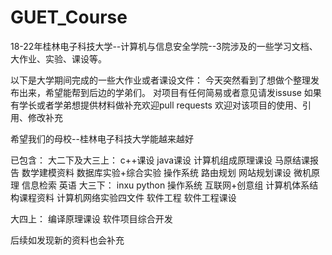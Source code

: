 # GUET_Course
18-22年桂林电子科技大学--计算机与信息安全学院--3院涉及的一些学习文档、大作业、实验、课设等。

以下是大学期间完成的一些大作业或者课设文件：
今天突然看到了想做个整理发布出来，希望能帮到后边的学弟们。
对项目有任何简易或者意见请发issuse
如果有学长或者学弟想提供材料做补充欢迎pull requests
欢迎对该项目的使用、引用、修改补充

希望我们的母校--桂林电子科技大学能越来越好

已包含：
大二下及大三上：
	c++课设
	java课设
	计算机组成原理课设
	马原结课报告
	数学建模资料
	数据库实验+综合实验
	操作系统
	路由规划
	网站规划课设
	微机原理
	信息检索
	英语
大三下：
	inxu
	python
	操作系统
	互联网+创意组
	计算机体系结构课程资料
	计算机网络实验四文件
	软件工程
	软件工程课设
	
大四上：
	编译原理课设
	软件项目综合开发


后续如发现新的资料也会补充